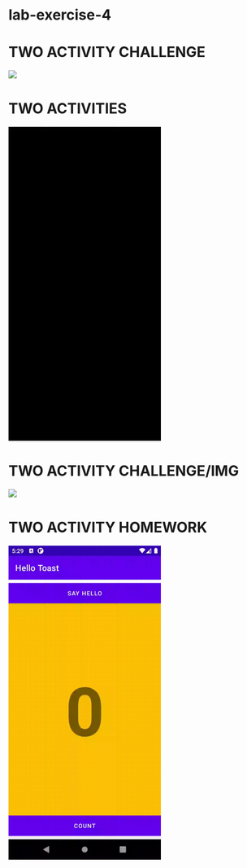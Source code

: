# lab-exercise-4

# TWO ACTIVITY CHALLENGE
<img width="300" src = "LAB4/Two.activity.challenge/twoactivitychallenge.gif"/>

# TWO ACTIVITIES
<img width="300" src = "LAB4/Two.activity/twoactivities.gif"/>

# TWO ACTIVITY CHALLENGE/IMG
<img width="300" src = "LAB4/Two.activity/twoactivitychallenge.gif"/>

# TWO ACTIVITY HOMEWORK
<img width="300" src = "LAB4/Twoactivityhomework/twoactivityhomework.gif"/>
